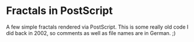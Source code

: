 # Fractals in PostScript

A few simple fractals rendered via PostScript. This is some really old code I did back in 2002, so comments as well as file names are in German. ;)

